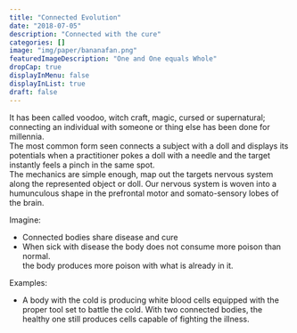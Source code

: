 ```yaml
---
title: "Connected Evolution"
date: "2018-07-05"
description: "Connected with the cure"
categories: []
image: "img/paper/bananafan.png"
featuredImageDescription: "One and One equals Whole"
dropCap: true
displayInMenu: false
displayInList: true
draft: false
---
```


It has been called voodoo, witch craft, magic, cursed or supernatural; connecting an individual with someone or thing else has been done for millennia.  
The most common form seen connects a subject with a doll and displays its potentials when a practitioner pokes a doll with a needle and the target instantly feels a pinch in the same spot.  
The mechanics are simple enough, map out the targets nervous system along the represented object or doll. Our nervous system is woven into a humunculous shape in the prefrontal motor and somato-sensory lobes of the brain.  

Imagine:  
- Connected bodies share disease and cure  
- When sick with disease the body does not consume more poison than normal.  
    the body produces more poison with what is already in it.

Examples:  
- A body with the cold is producing white blood cells equipped with the proper tool set to battle the cold.  With two connected bodies, the healthy one still produces cells capable of fighting the illness.  